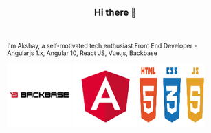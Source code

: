 <header>
  <h2 align="center"> Hi there 👋</h2>
</header>

<section>
 <p>I'm Akshay, a self-motivated tech enthusiast Front End Developer - Angularjs 1.x, Angular 10, React JS, Vue.js, Backbase</p>
</section>

<span>
  <img height="150" width="150" src="https://github.com/akshay3001/akshay3001/blob/master/logo/backbase-logo.png" alt="Backbase CXP CXS Logo" />
</span>
<span>
  <img height="150" width="150" src="https://github.com/akshay3001/akshay3001/blob/master/logo/angular.png" alt="Angular Logo" />
</span>

<img height="150" width="150" src="https://github.com/akshay3001/akshay3001/blob/master/logo/html5-css3-js.png" alt="HTML5 CSS3 Javascript Logo" />

<!-- <img width="" src="http://naseba.com/wp-content/uploads/2019/05/backbase-logo.png" alt="Backbase" />
https://akshay3001.github.io/akshay-portfolio/
-->
</div>

